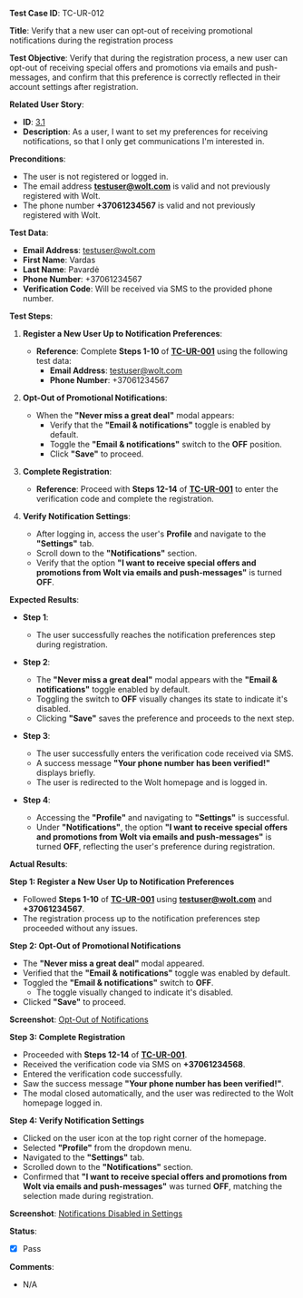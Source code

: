 **Test Case ID**: TC-UR-012

**Title**: Verify that a new user can opt-out of receiving promotional notifications during the registration process

**Test Objective**: Verify that during the registration process, a new user can opt-out of receiving special offers and promotions via emails and push-messages, and confirm that this preference is correctly reflected in their account settings after registration.

**Related User Story**:

- **ID**: [3.1](../../../requirements/3_User_Stories.md#31-user-registration-and-login)
- **Description**: As a user, I want to set my preferences for receiving notifications, so that I only get communications I'm interested in.

**Preconditions**:

- The user is not registered or logged in.
- The email address **testuser@wolt.com** is valid and not previously registered with Wolt.
- The phone number **+37061234567** is valid and not previously registered with Wolt.

**Test Data**:

- **Email Address**: testuser@wolt.com
- **First Name**: Vardas
- **Last Name**: Pavardė
- **Phone Number**: +37061234567
- **Verification Code**: Will be received via SMS to the provided phone number.

**Test Steps**:

1. **Register a New User Up to Notification Preferences**:
   - **Reference**: Complete **Steps 1-10** of **[TC-UR-001](TC-UR-001_Successful_Email_Registration.md)** using the following test data:
     - **Email Address**: testuser@wolt.com
     - **Phone Number**: +37061234567

2. **Opt-Out of Promotional Notifications**:
   - When the **"Never miss a great deal"** modal appears:
     - Verify that the **"Email & notifications"** toggle is enabled by default.
     - Toggle the **"Email & notifications"** switch to the **OFF** position.
     - Click **"Save"** to proceed.

3. **Complete Registration**:
   - **Reference**: Proceed with **Steps 12-14** of **[TC-UR-001](TC-UR-001_Successful_Email_Registration.md)** to enter the verification code and complete the registration.

4. **Verify Notification Settings**:
   - After logging in, access the user's **Profile** and navigate to the **"Settings"** tab.
   - Scroll down to the **"Notifications"** section.
   - Verify that the option **"I want to receive special offers and promotions from Wolt via emails and push-messages"** is turned **OFF**.

**Expected Results**:

- **Step 1**:
  - The user successfully reaches the notification preferences step during registration.

- **Step 2**:
  - The **"Never miss a great deal"** modal appears with the **"Email & notifications"** toggle enabled by default.
  - Toggling the switch to **OFF** visually changes its state to indicate it's disabled.
  - Clicking **"Save"** saves the preference and proceeds to the next step.

- **Step 3**:
  - The user successfully enters the verification code received via SMS.
  - A success message **"Your phone number has been verified!"** displays briefly.
  - The user is redirected to the Wolt homepage and is logged in.

- **Step 4**:
  - Accessing the **"Profile"** and navigating to **"Settings"** is successful.
  - Under **"Notifications"**, the option **"I want to receive special offers and promotions from Wolt via emails and push-messages"** is turned **OFF**, reflecting the user's preference during registration.

**Actual Results**:

**Step 1: Register a New User Up to Notification Preferences**

- Followed **Steps 1-10** of **[TC-UR-001](TC-UR-001_Successful_Email_Registration.md)** using **testuser@wolt.com** and **+37061234567**.
- The registration process up to the notification preferences step proceeded without any issues.

**Step 2: Opt-Out of Promotional Notifications**

- The **"Never miss a great deal"** modal appeared.
- Verified that the **"Email & notifications"** toggle was enabled by default.
- Toggled the **"Email & notifications"** switch to **OFF**.
  - The toggle visually changed to indicate it's disabled.
- Clicked **"Save"** to proceed.

**Screenshot**: [Opt-Out of Notifications](../../images/TC-UR-012/TC-UR-012_Notifications_Toggle_Off.png)

**Step 3: Complete Registration**

- Proceeded with **Steps 12-14** of **[TC-UR-001](TC-UR-001_Successful_Email_Registration.md)**.
- Received the verification code via SMS on **+37061234568**.
- Entered the verification code successfully.
- Saw the success message **"Your phone number has been verified!"**.
- The modal closed automatically, and the user was redirected to the Wolt homepage logged in.

**Step 4: Verify Notification Settings**

- Clicked on the user icon at the top right corner of the homepage.
- Selected **"Profile"** from the dropdown menu.
- Navigated to the **"Settings"** tab.
- Scrolled down to the **"Notifications"** section.
- Confirmed that **"I want to receive special offers and promotions from Wolt via emails and push-messages"** was turned **OFF**, matching the selection made during registration.

**Screenshot**: [Notifications Disabled in Settings](../../images/TC-UR-012/TC-UR-012_Notifications_Disabled.png)

**Status**:

- [X] Pass

**Comments**:

- N/A